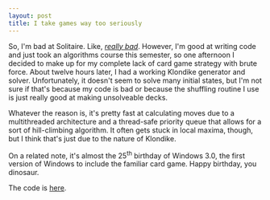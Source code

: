 ```yaml
---
layout: post
title: I take games way too seriously
---
```


So, I'm bad at Solitaire. Like, [_really bad_](https://imgur.com/3ErkH5f). However, I'm good at writing code and just took an algorithms course this semester, so one afternoon I decided to make up for my complete lack of card game strategy with brute force. About twelve hours later, I had a working Klondike generator and solver. Unfortunately, it doesn't seem to solve many initial states, but I'm not sure if that's because my code is bad or because the shuffling routine I use is just really good at making unsolveable decks.

Whatever the reason is, it's pretty fast at calculating moves due to a multithreaded architecture and a thread-safe priority queue that allows for a sort of hill-climbing algorithm. It often gets stuck in local maxima, though, but I think that's just due to the nature of Klondike.

On a related note, it's almost the 25<sup>th</sup> birthday of Windows 3.0, the first version of Windows to include the familiar card game. Happy birthday, you dinosaur.

The code is [here](https://github.com/shawnwalton/SolitaireSolver).
